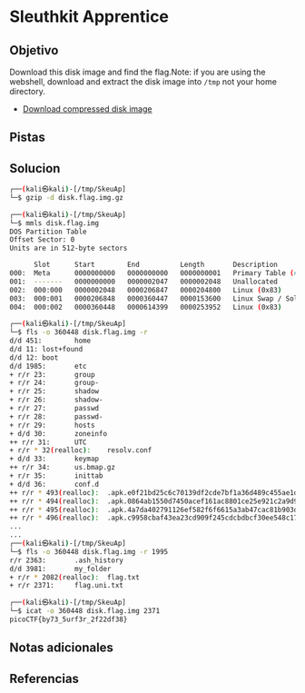 # Sleuthkit Apprentice

## Objetivo
Download this disk image and find the flag.Note: if you are using the webshell, download and extract the disk image into `/tmp` not your home directory.

- [Download compressed disk image](https://artifacts.picoctf.net/c/138/disk.flag.img.gz)

## Pistas

## Solucion
```bash
┌──(kali㉿kali)-[/tmp/SkeuAp]
└─$ gzip -d disk.flag.img.gz
                                                           
┌──(kali㉿kali)-[/tmp/SkeuAp]
└─$ mmls disk.flag.img      
DOS Partition Table
Offset Sector: 0
Units are in 512-byte sectors

      Slot      Start        End          Length       Description
000:  Meta      0000000000   0000000000   0000000001   Primary Table (#0)
001:  -------   0000000000   0000002047   0000002048   Unallocated
002:  000:000   0000002048   0000206847   0000204800   Linux (0x83)
003:  000:001   0000206848   0000360447   0000153600   Linux Swap / Solaris x86 (0x82)
004:  000:002   0000360448   0000614399   0000253952   Linux (0x83)
                                                           
┌──(kali㉿kali)-[/tmp/SkeuAp]
└─$ fls -o 360448 disk.flag.img -r
d/d 451:        home
d/d 11: lost+found
d/d 12: boot
d/d 1985:       etc
+ r/r 23:       group
+ r/r 24:       group-
+ r/r 25:       shadow
+ r/r 26:       shadow-
+ r/r 27:       passwd
+ r/r 28:       passwd-
+ r/r 29:       hosts
+ d/d 30:       zoneinfo
++ r/r 31:      UTC
+ r/r * 32(realloc):    resolv.conf
+ d/d 33:       keymap
++ r/r 34:      us.bmap.gz
+ r/r 35:       inittab
+ d/d 36:       conf.d
++ r/r * 493(realloc):  .apk.e0f21bd25c6c70139df2cde7bf1a36d489c455ae1ded76d7
++ r/r * 494(realloc):  .apk.0864ab1550d7450acef161ac8801ce25e921c2a9d91a6862
++ r/r * 495(realloc):  .apk.4a7da402791126ef582f6f6615a3ab47cac81b903da9fafc
++ r/r * 496(realloc):  .apk.c9958cbaf43ea23cd909f245cdcbdbcf30ee548c1700f691
...
...
┌──(kali㉿kali)-[/tmp/SkeuAp]
└─$ fls -o 360448 disk.flag.img -r 1995
r/r 2363:       .ash_history
d/d 3981:       my_folder
+ r/r * 2082(realloc):  flag.txt
+ r/r 2371:     flag.uni.txt
                                                           
┌──(kali㉿kali)-[/tmp/SkeuAp]
└─$ icat -o 360448 disk.flag.img 2371
picoCTF{by73_5urf3r_2f22df38}

```

## Notas adicionales

## Referencias